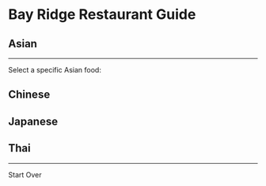 # Bay Ridge Restaurant Guide
## Asian
---
Select a specific Asian food:
## Chinese
## Japanese
## Thai
---
Start Over 
